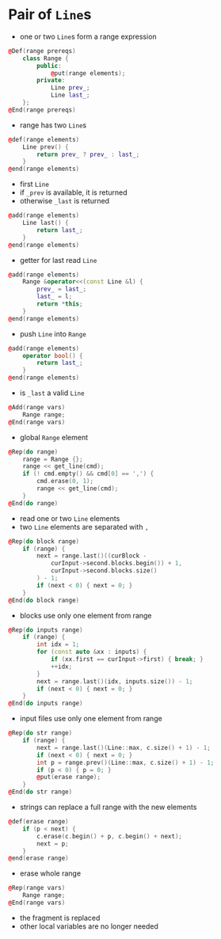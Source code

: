 # Pair of `Line`s
* one or two `Line`s form a range expression

```c++
@Def(range prereqs)
	class Range {
		public:
			@put(range elements);
		private:
			Line prev_;
			Line last_;
	};
@End(range prereqs)
```
* range has two `Line`s

```c++
@def(range elements)
	Line prev() {
		return prev_ ? prev_ : last_;
	}
@end(range elements)
```
* first `Line`
* if `_prev` is available, it is returned
* otherwise `_last` is returned

```c++
@add(range elements)
	Line last() {
		return last_;
	}
@end(range elements)
```
* getter for last read `Line`

```c++
@add(range elements)
	Range &operator<<(const Line &l) {
		prev_ = last_;
		last_ = l;
		return *this;
	}
@end(range elements)
```
* push `Line` into `Range`

```c++
@add(range elements)
	operator bool() {
		return last_;
	}
@end(range elements)
```
* is `_last` a valid `Line`

```c++
@Add(range vars)
	Range range;
@End(range vars)
```
* global `Range` element

```c++
@Rep(do range)
	range = Range {};
	range << get_line(cmd);
	if (! cmd.empty() && cmd[0] == ',') {
		cmd.erase(0, 1);
		range << get_line(cmd);
	}
@End(do range)
```
* read one or two `Line` elements
* two `Line` elements are separated with `,`

```c++
@Rep(do block range)
	if (range) {
		next = range.last()((curBlock -
			curInput->second.blocks.begin()) + 1,
			curInput->second.blocks.size()
		) - 1;
		if (next < 0) { next = 0; }
	}
@End(do block range)
```
* blocks use only one element from range

```c++
@Rep(do inputs range)
	if (range) {
		int idx = 1;
		for (const auto &xx : inputs) {
			if (xx.first == curInput->first) { break; }
			++idx;
		}
		next = range.last()(idx, inputs.size()) - 1;
		if (next < 0) { next = 0; }
	}
@End(do inputs range)
```
* input files use only one element from range

```c++
@Rep(do str range)
	if (range) {
		next = range.last()(Line::max, c.size() + 1) - 1;
		if (next < 0) { next = 0; }
		int p = range.prev()(Line::max, c.size() + 1) - 1;
		if (p < 0) { p = 0; }
		@put(erase range);
	}
@End(do str range)
```
* strings can replace a full range with the new elements

```c++
@def(erase range)
	if (p < next) {
		c.erase(c.begin() + p, c.begin() + next);
		next = p;
	}
@end(erase range)
```
* erase whole range

```c++
@Rep(range vars)
	Range range;
@End(range vars)
```
* the fragment is replaced
* other local variables are no longer needed
